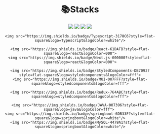 <div align="center"> 
  
  # 📚Stacks
  
  <div>
    <img src="https://img.shields.io/badge/HTML5-E34F26?style=flat-square&logo=HTML5&logoColor=000"/>
    <img src="https://img.shields.io/badge/CSS3-1572B6?style=flat-square&logo=CSS3&logoColor=000"/>
    <img src="https://img.shields.io/badge/Sass-CC6699?style=flat-square&logo=Sass&logoColor=000"/>
    <img src="https://img.shields.io/badge/JavaScript-F7DF1E?style=flat-square&logo=javascript&logoColor=000"/>
    
    <img src="https://img.shields.io/badge/Typescript-3178C6?style=flat-square&logo=Typescript&logoColor=white"/>
    
    <img src="https://img.shields.io/badge/React-61DAFB?style=flat-square&logo=react&logoColor=000">
    <img src="https://img.shields.io/badge/Next.js-000000?style=flat-square&logo=react&logoColor=000">
    
    <img src="https://img.shields.io/badge/StyledComponents-DB7093?style=flat-square&logo=styledcomponents&logoColor=fff">
    <img src="https://img.shields.io/badge/MUI-007FFF?style=flat-square&logo=styledcomponents&logoColor=fff">
    
    <img src="https://img.shields.io/badge/Redux-764ABC?style=flat-square&logo=styledcomponents&logoColor=fff">
    
    <img src="https://img.shields.io/badge/JAVA-007396?style=flat-square&logo=java&logoColor=fff"> 
    <img src="https://img.shields.io/badge/springboot-6DB33F?style=flat-square&logo=springboot&logoColor=white"/>
    <img src="https://img.shields.io/badge/MySQL-4479A1?style=flat-square&logo=springboot&logoColor=white"/>
  </div>
  
</div>
